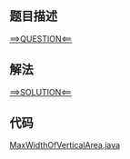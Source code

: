 ## 题目描述

[==>QUESTION<==](https://leetcode.cn/problems/widest-vertical-area-between-two-points-containing-no-points/description/)

## 解法

[==>SOLUTION<==](https://leetcode.cn/problems/widest-vertical-area-between-two-points-containing-no-points/solutions/2196875/liang-dian-zhi-jian-bu-bao-han-ren-he-di-ol9u/)

## 代码

[MaxWidthOfVerticalArea.java](https://github.com/Marshal7cc/leetcode-java/blob/master/src/sort/MaxWidthOfVerticalArea.java)

